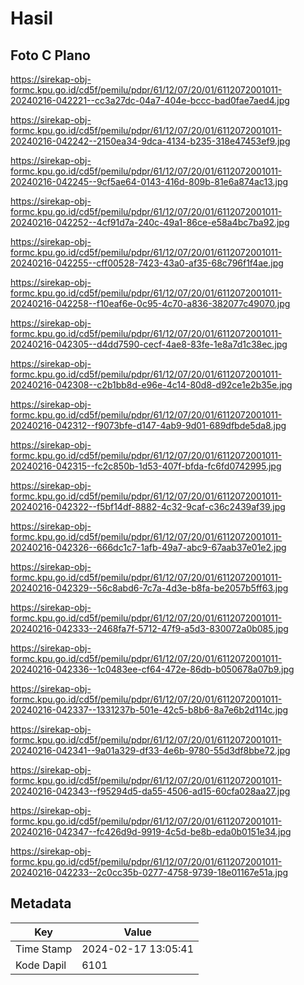 # Hasil

## Foto C Plano

https://sirekap-obj-formc.kpu.go.id/cd5f/pemilu/pdpr/61/12/07/20/01/6112072001011-20240216-042221--cc3a27dc-04a7-404e-bccc-bad0fae7aed4.jpg

https://sirekap-obj-formc.kpu.go.id/cd5f/pemilu/pdpr/61/12/07/20/01/6112072001011-20240216-042242--2150ea34-9dca-4134-b235-318e47453ef9.jpg

https://sirekap-obj-formc.kpu.go.id/cd5f/pemilu/pdpr/61/12/07/20/01/6112072001011-20240216-042245--9cf5ae64-0143-416d-809b-81e6a874ac13.jpg

https://sirekap-obj-formc.kpu.go.id/cd5f/pemilu/pdpr/61/12/07/20/01/6112072001011-20240216-042252--4cf91d7a-240c-49a1-86ce-e58a4bc7ba92.jpg

https://sirekap-obj-formc.kpu.go.id/cd5f/pemilu/pdpr/61/12/07/20/01/6112072001011-20240216-042255--cff00528-7423-43a0-af35-68c796f1f4ae.jpg

https://sirekap-obj-formc.kpu.go.id/cd5f/pemilu/pdpr/61/12/07/20/01/6112072001011-20240216-042258--f10eaf6e-0c95-4c70-a836-382077c49070.jpg

https://sirekap-obj-formc.kpu.go.id/cd5f/pemilu/pdpr/61/12/07/20/01/6112072001011-20240216-042305--d4dd7590-cecf-4ae8-83fe-1e8a7d1c38ec.jpg

https://sirekap-obj-formc.kpu.go.id/cd5f/pemilu/pdpr/61/12/07/20/01/6112072001011-20240216-042308--c2b1bb8d-e96e-4c14-80d8-d92ce1e2b35e.jpg

https://sirekap-obj-formc.kpu.go.id/cd5f/pemilu/pdpr/61/12/07/20/01/6112072001011-20240216-042312--f9073bfe-d147-4ab9-9d01-689dfbde5da8.jpg

https://sirekap-obj-formc.kpu.go.id/cd5f/pemilu/pdpr/61/12/07/20/01/6112072001011-20240216-042315--fc2c850b-1d53-407f-bfda-fc6fd0742995.jpg

https://sirekap-obj-formc.kpu.go.id/cd5f/pemilu/pdpr/61/12/07/20/01/6112072001011-20240216-042322--f5bf14df-8882-4c32-9caf-c36c2439af39.jpg

https://sirekap-obj-formc.kpu.go.id/cd5f/pemilu/pdpr/61/12/07/20/01/6112072001011-20240216-042326--666dc1c7-1afb-49a7-abc9-67aab37e01e2.jpg

https://sirekap-obj-formc.kpu.go.id/cd5f/pemilu/pdpr/61/12/07/20/01/6112072001011-20240216-042329--56c8abd6-7c7a-4d3e-b8fa-be2057b5ff63.jpg

https://sirekap-obj-formc.kpu.go.id/cd5f/pemilu/pdpr/61/12/07/20/01/6112072001011-20240216-042333--2468fa7f-5712-47f9-a5d3-830072a0b085.jpg

https://sirekap-obj-formc.kpu.go.id/cd5f/pemilu/pdpr/61/12/07/20/01/6112072001011-20240216-042336--1c0483ee-cf64-472e-86db-b050678a07b9.jpg

https://sirekap-obj-formc.kpu.go.id/cd5f/pemilu/pdpr/61/12/07/20/01/6112072001011-20240216-042337--1331237b-501e-42c5-b8b6-8a7e6b2d114c.jpg

https://sirekap-obj-formc.kpu.go.id/cd5f/pemilu/pdpr/61/12/07/20/01/6112072001011-20240216-042341--9a01a329-df33-4e6b-9780-55d3df8bbe72.jpg

https://sirekap-obj-formc.kpu.go.id/cd5f/pemilu/pdpr/61/12/07/20/01/6112072001011-20240216-042343--f95294d5-da55-4506-ad15-60cfa028aa27.jpg

https://sirekap-obj-formc.kpu.go.id/cd5f/pemilu/pdpr/61/12/07/20/01/6112072001011-20240216-042347--fc426d9d-9919-4c5d-be8b-eda0b0151e34.jpg

https://sirekap-obj-formc.kpu.go.id/cd5f/pemilu/pdpr/61/12/07/20/01/6112072001011-20240216-042233--2c0cc35b-0277-4758-9739-18e01167e51a.jpg


## Metadata

| Key        | Value               |
| ---------- | ------------------- |
| Time Stamp | 2024-02-17 13:05:41 |
| Kode Dapil | 6101                |



